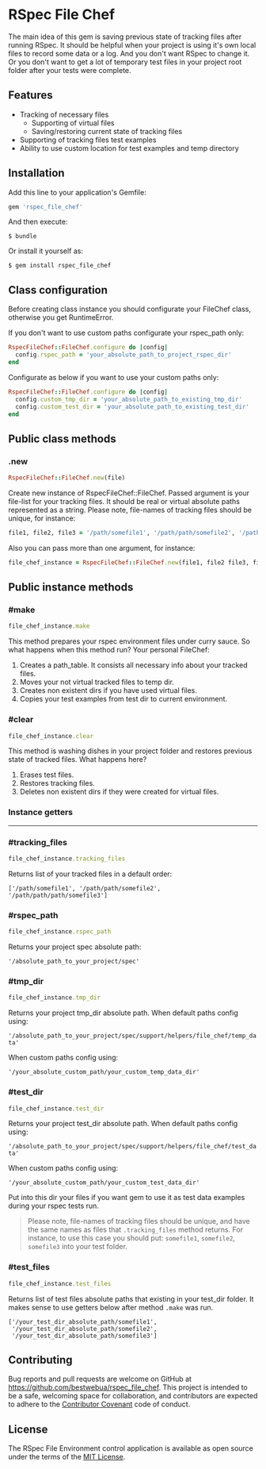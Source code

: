 # RSpec File Chef
The main idea of this gem is saving previous state of tracking files after running RSpec. It should be helpful when your project is using it's own local files to record some data or a log. And you don't want RSpec to change it. Or you don't want to get a lot of temporary test files in your project root folder after your tests were complete.

## Features

- Tracking of necessary files
  - Supporting of virtual files
  - Saving/restoring current state of tracking files
- Supporting of tracking files test examples
- Ability to use custom location for test examples and temp directory

## Installation

Add this line to your application's Gemfile:

```ruby
gem 'rspec_file_chef'
```

And then execute:

    $ bundle

Or install it yourself as:

    $ gem install rspec_file_chef

## Class configuration
Before creating class instance you should configurate your FileChef class, otherwise you get RuntimeError.

If you don't want to use custom paths configurate your rspec_path only:
```ruby
RspecFileChef::FileChef.configure do |config|
  config.rspec_path = 'your_absolute_path_to_project_rspec_dir'
end
```

Configurate as below if you want to use your custom paths only:
```ruby
RspecFileChef::FileChef.configure do |config|
  config.custom_tmp_dir = 'your_absolute_path_to_existing_tmp_dir'
  config.custom_test_dir = 'your_absolute_path_to_existing_test_dir'
end
```

## Public class methods

### .new

```ruby
RspecFileChef::FileChef.new(file)
```

Create new instance of RspecFileChef::FileChef. Passed argument is your file-list for your tracking files. It should be real or virtual absolute paths represented as a string. Please note, file-names of tracking files should be unique, for instance:

```ruby
file1, file2, file3 = '/path/somefile1', '/path/path/somefile2', '/path/path/path/somefile3'
```

Also you can pass more than one argument, for instance:
```ruby
file_chef_instance = RspecFileChef::FileChef.new(file1, file2 file3, file_n)
```


## Public instance methods

### #make

```ruby
file_chef_instance.make
```

This method prepares your rspec environment files under curry sauce. So what happens when this method run? Your personal FileChef:

1. Creates a path_table. It consists all necessary info about your tracked files.
2. Moves your not virtual tracked files to temp dir.
3. Creates non existent dirs if you have used virtual files.
4. Copies your test examples from test dir to current environment.

### #clear

```ruby
file_chef_instance.clear
```

This method is washing dishes in your project folder and restores previous state of tracked files. What happens here?
1. Erases test files.
2. Restores tracking files.
3. Deletes non existent dirs if they were created for virtual files.

### Instance getters
---
### #tracking_files

```ruby
file_chef_instance.tracking_files
```

Returns list of your tracked files in a default order:

```['/path/somefile1', '/path/path/somefile2', '/path/path/path/somefile3']```


### #rspec_path

```ruby
file_chef_instance.rspec_path
```

Returns your project spec absolute path:

```'/absolute_path_to_your_project/spec'```


### #tmp_dir

```ruby
file_chef_instance.tmp_dir
```

Returns your project tmp_dir absolute path. When default paths config using:

```'/absolute_path_to_your_project/spec/support/helpers/file_chef/temp_data'```

When custom paths config using:

```'/your_absolute_custom_path/your_custom_temp_data_dir'```


### #test_dir

```ruby
file_chef_instance.test_dir
```

Returns your project test_dir absolute path. When default paths config using:

```'/absolute_path_to_your_project/spec/support/helpers/file_chef/test_data'```

When custom paths config using:

```'/your_absolute_custom_path/your_custom_test_data_dir'```

Put into this dir your files if you want gem to use it as test data examples during your rspec tests run.

> Please note, file-names of tracking files should be unique, and have the same names as files that ```.tracking_files``` method returns. For instance, to use this case you should put: ```somefile1```, ```somefile2```, ```somefile3``` into your test folder.

### #test_files

```ruby
file_chef_instance.test_files
```

Returns list of test files absolute paths that existing in your test_dir folder. It makes sense to use getters below after method ```.make``` was run.

```
['/your_test_dir_absolute_path/somefile1',
 '/your_test_dir_absolute_path/somefile2',
 '/your_test_dir_absolute_path/somefile3']
```



## Contributing

Bug reports and pull requests are welcome on GitHub at https://github.com/bestwebua/rspec_file_chef. This project is intended to be a safe, welcoming space for collaboration, and contributors are expected to adhere to the [Contributor Covenant](http://contributor-covenant.org) code of conduct.

## License

The RSpec File Environment control application is available as open source under the terms of the [MIT License](http://opensource.org/licenses/MIT).
